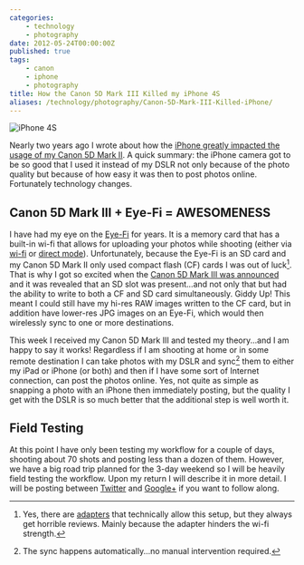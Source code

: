 ```yaml
---
categories:
    - technology
    - photography
date: 2012-05-24T00:00:00Z
published: true
tags:
    - canon
    - iphone
    - photography
title: How the Canon 5D Mark III Killed my iPhone 4S
aliases: /technology/photography/Canon-5D-Mark-III-Killed-iPhone/
---
```


![iPhone 4S](/uploads/2012/05/20120524-IMG_0059.jpg "iPhone 4S")

Nearly two years ago I wrote about how the [iPhone greatly impacted the usage of my Canon 5D Mark II][iphone]. A quick summary: the iPhone camera got to be so good that I used it instead of my DSLR not only because of the photo quality but because of how easy it was then to post photos online. Fortunately technology changes.

## Canon 5D Mark III + Eye-Fi = AWESOMENESS

I have had my eye on the [Eye-Fi][eye-fi] for years. It is a memory card that has a built-in wi-fi that allows for uploading your photos while shooting (either via [wi-fi][basics] or [direct mode][direct-mode]). Unfortunately, because the Eye-Fi is an SD card and my Canon 5D Mark II only used compact flash (CF) cards I was out of luck[^fn-adapter]. That is why I got so excited when the [Canon 5D Mark III was announced][announcement] and it was revealed that an SD slot was present...and not only that but had the ability to write to both a CF and SD card simultaneously. Giddy Up! This meant I could still have my hi-res RAW images written to the CF card, but in addition have lower-res JPG images on an Eye-Fi, which would then wirelessly sync to one or more destinations. 

This week I received my Canon 5D Mark III and tested my theory...and I am happy to say it works! Regardless if I am shooting at home or in some remote destination I can take photos with my DSLR and sync[^fn-sync] them to either my iPad or iPhone (or both) and then if I have some sort of Internet connection, can post the photos online. Yes, not quite as simple as snapping a photo with an iPhone then immediately posting, but the quality I get with the DSLR is so much better that the additional step is well worth it.

## Field Testing

At this point I have only been testing my workflow for a couple of days, shooting about 70 shots and posting less than a dozen of them. However, we have a big road trip planned for the 3-day weekend so I will be heavily field testing the workflow. Upon my return I will describe it in more detail. I will be posting between [Twitter][twit] and [Google+][gplus] if you want to follow along.


[^fn-adapter]: Yes, there are [adapters][adapters] that technically allow this setup, but they always get horrible reviews. Mainly because the adapter hinders the wi-fi strength.
[^fn-sync]: The sync happens automatically...no manual intervention required. 

[iphone]: /2010/08/iPhone-Killed-Canon-5D-Mark-II-Take-2/ "How My iPhone 4 Killed My Canon 5D Mark II"
[eye-fi]: http://www.eye.fi/ "Eye-Fi memory cards: wireless photo and video uploads from your camera to your computer & the web."
[basics]: http://www.eye.fi/how-it-works/basics "Eye-Fi Basics"
[direct-mode]: http://www.eye.fi/how-it-works/features/direct-mode "Eye-Fi Direct Mode"
[adapters]: http://www.amazon.com/gp/product/B001JT708G/ref=as_li_ss_tl?ie=UTF8&tag=thebohwor-20&linkCode=as2&camp=1789&creative=390957&creativeASIN=B001JT708G "SD to Compact Flash Type II Adapter"
[announcement]: http://www.dpreview.com/news/2012/03/02/Canon-5D-Mark-III "Canon EOS 5D Mark III announcement"
[twit]: http://twitter.com/#!/ebohling "Brandon Bohling as ebohling on Twitter"
[gplus]: https://plus.google.com/u/0/115125959777454623925/posts "Brandon Bohling on Google+"